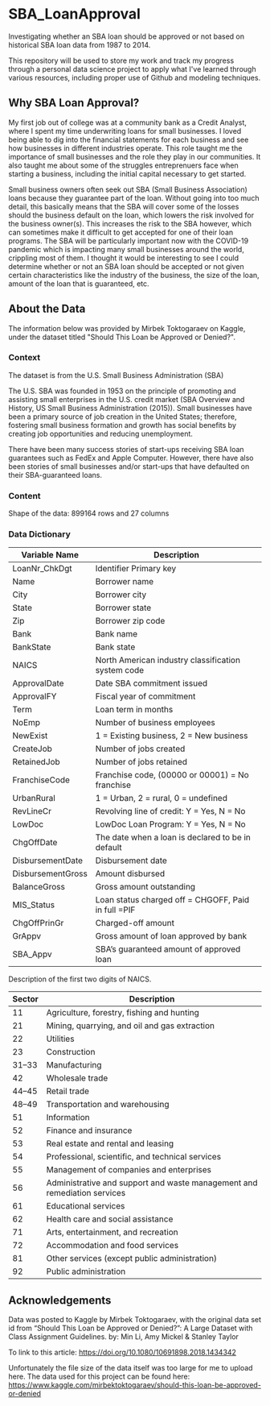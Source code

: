 # SBA_LoanApproval
Investigating whether an SBA loan should be approved or not based on historical SBA loan data from 1987 to 2014.

This repository will be used to store my work and track my progress through a personal data science project to apply what I've learned through various resources, including proper use of Github and modeling techniques.

## Why SBA Loan Approval?
My first job out of college was at a community bank as a Credit Analyst, where I spent my time underwriting loans for small businesses. I loved being able to dig into the financial statements for each business and see how businesses in different industries operate. This role taught me the importance of small businesses and the role they play in our communities. It also taught me about some of the struggles entreprenuers face when starting a business, including the initial capital necessary to get started.

Small business owners often seek out SBA (Small Business Association) loans because they guarantee part of the loan. Without going into too much detail, this basically means that the SBA will cover some of the losses should the business default on the loan, which lowers the risk involved for the business owner(s). This increases the risk to the SBA however, which can sometimes make it difficult to get accepted for one of their loan programs. The SBA will be particularly important now with the COVID-19 pandemic which is impacting many small businesses around the world, crippling most of them. I thought it would be interesting to see I could determine whether or not an SBA loan should be accepted or not given certain characteristics like the industry of the business, the size of the loan, amount of the loan that is guaranteed, etc.

## About the Data
The information below was provided by Mirbek Toktogaraev on Kaggle, under the dataset titled "Should This Loan be Approved or Denied?".

### Context
The dataset is from the U.S. Small Business Administration (SBA)

The U.S. SBA was founded in 1953 on the principle of promoting and assisting small enterprises in the U.S. credit market (SBA Overview and History, US Small Business Administration (2015)). Small businesses have been a primary source of job creation in the United States; therefore, fostering small business formation and growth has social benefits by creating job opportunities and reducing unemployment.

There have been many success stories of start-ups receiving SBA loan guarantees such as FedEx and Apple Computer. However, there have also been stories of small businesses and/or start-ups that have defaulted on their SBA-guaranteed loans.

### Content
Shape of the data: 899164 rows and 27 columns

### Data Dictionary
| Variable Name	| Description |
| ------------- | ----------- |
| LoanNr_ChkDgt	| Identifier Primary key |
| Name	| Borrower name |
| City	| Borrower city |
| State	| Borrower state |
| Zip	| Borrower zip code |
| Bank | Bank name |
| BankState	| Bank state |
| NAICS	| North American industry classification system code |
| ApprovalDate	| Date SBA commitment issued |
| ApprovalFY	| Fiscal year of commitment |
| Term	| Loan term in months |
| NoEmp	| Number of business employees |
| NewExist	| 1 = Existing business, 2 = New business |
| CreateJob	| Number of jobs created |
| RetainedJob |	Number of jobs retained |
| FranchiseCode	| Franchise code, (00000 or 00001) = No franchise |
| UrbanRural	| 1 = Urban, 2 = rural, 0 = undefined |
| RevLineCr	| Revolving line of credit: Y = Yes, N = No |
| LowDoc	| LowDoc Loan Program: Y = Yes, N = No |
| ChgOffDate	| The date when a loan is declared to be in default |
| DisbursementDate	| Disbursement date |
| DisbursementGross	| Amount disbursed |
| BalanceGross	| Gross amount outstanding |
| MIS_Status	| Loan status charged off = CHGOFF, Paid in full =PIF |
| ChgOffPrinGr	| Charged-off amount |
| GrAppv | Gross amount of loan approved by bank |
| SBA_Appv	| SBA’s guaranteed amount of approved loan |

Description of the first two digits of NAICS. 

| Sector	| Description |
| ------- | ----------- |
| 11	| Agriculture, forestry, fishing and hunting |
| 21	| Mining, quarrying, and oil and gas extraction |
| 22	| Utilities |
| 23	| Construction |
| 31–33	| Manufacturing |
| 42	| Wholesale trade |
| 44–45	| Retail trade |
| 48–49	| Transportation and warehousing |
| 51	| Information |
| 52	| Finance and insurance |
| 53	| Real estate and rental and leasing |
| 54	| Professional, scientific, and technical services |
| 55	| Management of companies and enterprises |
| 56	| Administrative and support and waste management and remediation services |
| 61	| Educational services |
| 62	| Health care and social assistance |
| 71	| Arts, entertainment, and recreation |
| 72	| Accommodation and food services |
| 81	| Other services (except public administration) 
| 92 | Public administration |

## Acknowledgements
Data was posted to Kaggle by Mirbek Toktogaraev, with the original data set id from “Should This Loan be Approved or Denied?”: A Large Dataset with Class Assignment Guidelines.
by: Min Li, Amy Mickel & Stanley Taylor

To link to this article: https://doi.org/10.1080/10691898.2018.1434342

Unfortunately the file size of the data itself was too large for me to upload here. The data used for this project can be found here: https://www.kaggle.com/mirbektoktogaraev/should-this-loan-be-approved-or-denied
